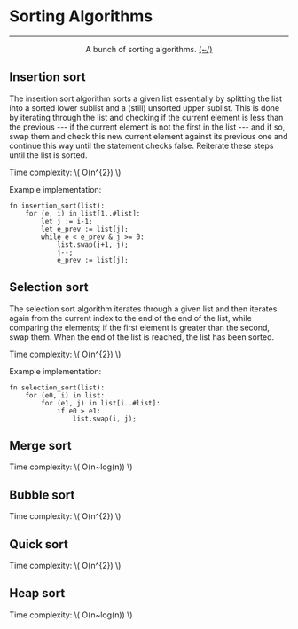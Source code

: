 # Sorting Algorithms

---

<center>
<p>A bunch of sorting algorithms. <a href="../../../Home.html">(~/)</a></p>
</center>

## Insertion sort

The insertion sort algorithm sorts a given list essentially by splitting the list into a sorted lower sublist and a (still) unsorted upper sublist. This is done by iterating through the list and checking if the current element is less than the previous --- if the current element is not the first in the list --- and if so, swap them and check this new current element against its previous one and continue this way until the statement checks false. Reiterate these steps until the list is sorted. 

Time complexity: \\( O(n^{2}) \\)

Example implementation:

```
fn insertion_sort(list):
    for (e, i) in list[1..#list]:
        let j := i-1;
        let e_prev := list[j];
        while e < e_prev & j >= 0:
            list.swap(j+1, j);
            j--;
            e_prev := list[j];
```

## Selection sort

The selection sort algorithm iterates through a given list and then iterates again from the current index to the end of the end of the list, while comparing the elements; if the first element is greater than the second, swap them. When the end of the list is reached, the list has been sorted.

Time complexity: \\( O(n^{2}) \\)

Example implementation:

```
fn selection_sort(list):
    for (e0, i) in list:
        for (e1, j) in list[i..#list]:
            if e0 > e1:
                list.swap(i, j);
```

## Merge sort

Time complexity: \\( O(n~log(n)) \\)

## Bubble sort

Time complexity: \\( O(n^{2}) \\)

## Quick sort

Time complexity: \\( O(n^{2}) \\)

## Heap sort

Time complexity: \\( O(n~log(n)) \\)

